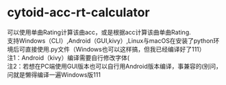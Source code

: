 # cytoid-acc-rt-calculator
可以使用单曲Rating计算该曲acc，或是根据acc计算该曲单曲Rating.    
支持Windows（CLI）,Android（GUI,kivy）,Linux与macOS在安装了python环境后可直接使用.py文件（Windows也可以这样搞，但我已经编译好了111）    
注1：Android（kivy）编译需要自行修改字体(    
注2：若想在PC端使用GUI版本也可以自行用Android版本编译，事兼容的(别问，问就是懒得编译一遍Windows版111    
